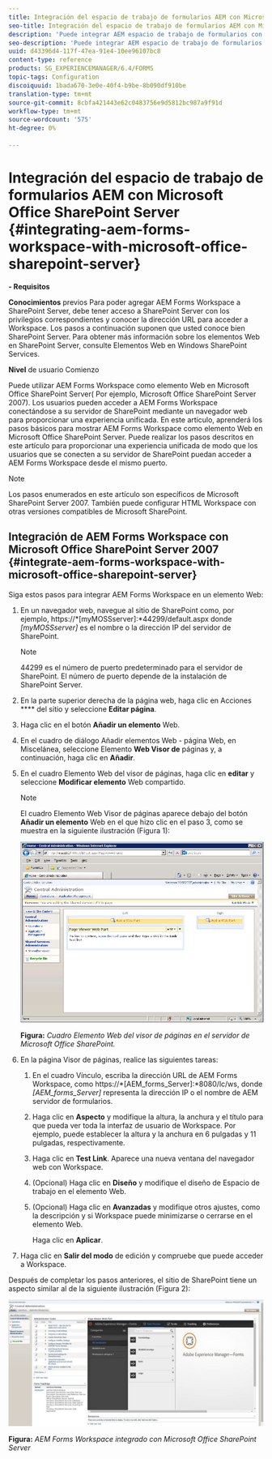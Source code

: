 ```yaml
---
title: Integración del espacio de trabajo de formularios AEM con Microsoft Office SharePoint Server
seo-title: Integración del espacio de trabajo de formularios AEM con Microsoft Office SharePoint Server
description: 'Puede integrar AEM espacio de trabajo de formularios con Microsoft Office SharePoint Server. '
seo-description: 'Puede integrar AEM espacio de trabajo de formularios con Microsoft Office SharePoint Server. '
uuid: d43396d4-117f-47ea-91e4-10ee96107bc8
content-type: reference
products: SG_EXPERIENCEMANAGER/6.4/FORMS
topic-tags: Configuration
discoiquuid: 1bada670-3e0e-40f4-b9be-8b090df910be
translation-type: tm+mt
source-git-commit: 8cbfa421443e62c0483756e9d5812bc987a9f91d
workflow-type: tm+mt
source-wordcount: '575'
ht-degree: 0%

---
```



# Integración del espacio de trabajo de formularios AEM con Microsoft Office SharePoint Server {#integrating-aem-forms-workspace-with-microsoft-office-sharepoint-server}

**- Requisitos**

**Conocimientos** previos Para poder agregar AEM Forms Workspace a SharePoint Server, debe tener acceso a SharePoint Server con los privilegios correspondientes y conocer la dirección URL para acceder a Workspace. Los pasos a continuación suponen que usted conoce bien SharePoint Server. Para obtener más información sobre los elementos Web en SharePoint Server, consulte Elementos Web en Windows SharePoint Services.

**Nivel** de usuario Comienzo

Puede utilizar AEM Forms Workspace como elemento Web en Microsoft Office SharePoint Server( Por ejemplo, Microsoft Office SharePoint Server 2007). Los usuarios pueden acceder a AEM Forms Workspace conectándose a su servidor de SharePoint mediante un navegador web para proporcionar una experiencia unificada. En este artículo, aprenderá los pasos básicos para mostrar AEM Forms Workspace como elemento Web en Microsoft Office SharePoint Server. Puede realizar los pasos descritos en este artículo para proporcionar una experiencia unificada de modo que los usuarios que se conecten a su servidor de SharePoint puedan acceder a AEM Forms Workspace desde el mismo puerto.

>[!NOTE]
>
>Los pasos enumerados en este artículo son específicos de Microsoft SharePoint Server 2007. También puede configurar HTML Workspace con otras versiones compatibles de Microsoft SharePoint.

## Integración de AEM Forms Workspace con Microsoft Office SharePoint Server 2007 {#integrate-aem-forms-workspace-with-microsoft-office-sharepoint-server}

Siga estos pasos para integrar AEM Forms Workspace en un elemento Web:

1. En un navegador web, navegue al sitio de SharePoint como, por ejemplo, https://*[myMOSSserver]:*44299/default.aspx donde *[myMOSSserver]* es el nombre o la dirección IP del servidor de SharePoint.

   >[!NOTE]
   >
   >44299 es el número de puerto predeterminado para el servidor de SharePoint. El número de puerto depende de la instalación de SharePoint Server.

1. En la parte superior derecha de la página web, haga clic en Acciones **** del sitio y seleccione **Editar página**.
1. Haga clic en el botón **Añadir un elemento** Web.
1. En el cuadro de diálogo Añadir elementos Web - página Web, en Miscelánea, seleccione Elemento **Web Visor de** páginas y, a continuación, haga clic en **Añadir**.
1. En el cuadro Elemento Web del visor de páginas, haga clic en **editar** y seleccione **Modificar elemento** Web compartido.

   >[!NOTE]
   >
   >El cuadro Elemento Web Visor de páginas aparece debajo del botón **Añadir un elemento** Web en el que hizo clic en el paso 3, como se muestra en la siguiente ilustración (Figura 1):

   ![Cuadro de elemento Web del visor de páginas en el servidor de Microsoft Office SharePoint.](assets/page-viewer-web-part-box-in-microsoft-office-sharepoint-server.png)

   **Figura:** *Cuadro Elemento Web del visor de páginas en el servidor de Microsoft Office SharePoint.*

1. En la página Visor de páginas, realice las siguientes tareas:

   1. En el cuadro Vínculo, escriba la dirección URL de AEM Forms Workspace, como https://*[AEM_forms_Server]:*8080/lc/ws, donde *[AEM_forms_Server]* representa la dirección IP o el nombre de AEM servidor de formularios.
   1. Haga clic en **Aspecto** y modifique la altura, la anchura y el título para que pueda ver toda la interfaz de usuario de Workspace. Por ejemplo, puede establecer la altura y la anchura en 6 pulgadas y 11 pulgadas, respectivamente.
   1. Haga clic en **Test Link**. Aparece una nueva ventana del navegador web con Workspace.
   1. (Opcional) Haga clic en **Diseño** y modifique el diseño de Espacio de trabajo en el elemento Web.
   1. (Opcional) Haga clic en **Avanzadas** y modifique otros ajustes, como la descripción y si Workspace puede minimizarse o cerrarse en el elemento Web.

      Haga clic en **Aplicar**.

1. Haga clic en **Salir del modo** de edición y compruebe que puede acceder a Workspace.

Después de completar los pasos anteriores, el sitio de SharePoint tiene un aspecto similar al de la siguiente ilustración (Figura 2):

![AEM Forms Workspace integrado con Microsoft Office SharePoint Server](assets/aem-forms-workspace.jpg)

**Figura:** *AEM Forms Workspace integrado con Microsoft Office SharePoint Server*

